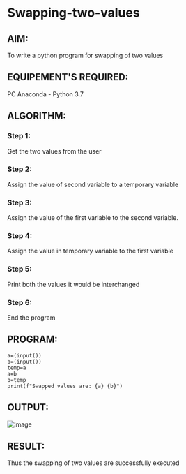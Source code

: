 # Swapping-two-values
## AIM:
To write a python program for swapping of two values
## EQUIPEMENT'S REQUIRED: 
PC
Anaconda - Python 3.7
## ALGORITHM: 
### Step 1:
Get the two values from the user
### Step 2: 
Assign the value of second variable to a temporary variable 
### Step 3: 
Assign the value of the first variable to the second variable.
### Step 4:  
Assign the value in temporary variable to the first variable
### Step 5: 
Print both the values it would be interchanged
### Step 6: 
End the program
## PROGRAM:

    a=(input())
    b=(input())
    temp=a
    a=b
    b=temp
    print(f"Swapped values are: {a} {b}")

## OUTPUT:
![image](https://github.com/user-attachments/assets/04ac604a-5d1d-49af-b31d-901ade083d72)

## RESULT:
Thus the swapping of two values are successfully executed



